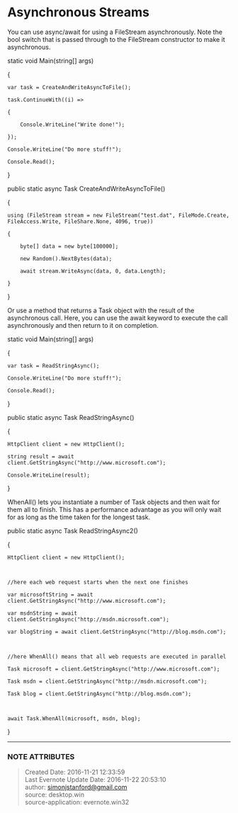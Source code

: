 # Asynchronous Streams

You can use async/await for using a FileStream asynchronously. Note the bool
switch that is passed through to the FileStream constructor to make it
asynchronous.

  

static void Main(string[] args)

{

    var task = CreateAndWriteAsyncToFile();

    task.ContinueWith((i) =>

    {

        Console.WriteLine("Write done!");

    });

    Console.WriteLine("Do more stuff!");

    Console.Read();

}

  

public static async Task CreateAndWriteAsyncToFile()

{

    using (FileStream stream = new FileStream("test.dat", FileMode.Create, FileAccess.Write, FileShare.None, 4096, true))

    {

        byte[] data = new byte[100000];

        new Random().NextBytes(data);

        await stream.WriteAsync(data, 0, data.Length);

    }

}

  

Or use a method that returns a Task<T> object with the result of the
asynchronous call. Here, you can use the await keyword to execute the call
asynchronously and then return to it on completion.

  

static void Main(string[] args)

{

    var task = ReadStringAsync();

    Console.WriteLine("Do more stuff!");

    Console.Read();

}

  

public static async Task ReadStringAsync()

{

    HttpClient client = new HttpClient();

    string result = await client.GetStringAsync("http://www.microsoft.com");

    Console.WriteLine(result);

}

  

WhenAll() lets you instantiate a number of Task objects and then wait for them
all to finish. This has a performance advantage as you will only wait for as
long as the time taken for the longest task.

  

public static async Task ReadStringAsync2()

{

    HttpClient client = new HttpClient();

  

    //here each web request starts when the next one finishes

    var microsoftString = await client.GetStringAsync("http://www.microsoft.com");

    var msdnString = await client.GetStringAsync("http://msdn.microsoft.com");

    var blogString = await client.GetStringAsync("http://blog.msdn.com");

  

    //here WhenAll() means that all web requests are executed in parallel

    Task microsoft = client.GetStringAsync("http://www.microsoft.com");

    Task msdn = client.GetStringAsync("http://msdn.microsoft.com");

    Task blog = client.GetStringAsync("http://blog.msdn.com");

  

    await Task.WhenAll(microsoft, msdn, blog);

}

  

  


---
### NOTE ATTRIBUTES
>Created Date: 2016-11-21 12:33:59  
>Last Evernote Update Date: 2016-11-22 20:53:10  
>author: simonjstanford@gmail.com  
>source: desktop.win  
>source-application: evernote.win32  